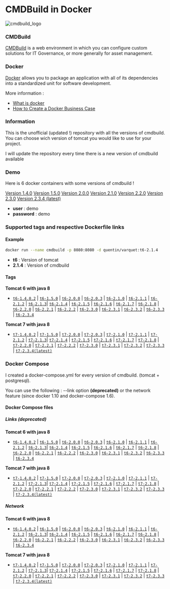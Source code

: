 # CMDBuild in Docker 

![cmdbuild_logo](http://www.cmdbuild.org/logo.png)


### CMDBuild

[CMDBuild](http://www.cmdbuild.org/en) is a web environment in which you can configure custom solutions for IT Governance, or more generally for asset management.

### Docker

[Docker](https://www.docker.com/) allows you to package an application with all of its dependencies into a standardized unit for software development.

More information : 

* [What is docker](https://www.docker.com/what-docker)
* [How to Create a Docker Business Case](https://www.brianchristner.io/how-to-create-a-docker-business-case/)

### Information

This is the unofficial (updated !) repository with all the versions of cmdbuild. You can choose wich version of tomcat you would like to use for your project.

I will update the repository every time there is a new version of cmdbuild available

### Demo

Here is 6 docker containers with some versions of cmdbuild !

[Version 1.4.0](http://91.121.64.81:8080)
[Version 1.5.0](http://91.121.64.81:8081)
[Version 2.0.0](http://91.121.64.81:8082)
[Version 2.1.0](http://91.121.64.81:8083)
[Version 2.2.0](http://91.121.64.81:8084)
[Version 2.3.0](http://91.121.64.81:8085/)
[Version 2.3.4 (latest)](http://91.121.64.81:8086/)

* **user** : demo
* **password** : demo

### Supported tags and respective Dockerfile links




#### Example

```bash
docker run --name cmdbuild -p 8080:8080 -d quentin/varquet:t6-2.1.4 
```

* **t6** : Version of tomcat
* **2.1.4** : Version of cmdbuild

#### Tags

**Tomcat 6 with java 8**

* [```t6-1.4.0.2```](https://github.com/Quentinvarquet/docker-cmdbuild/blob/master/tomcat6/t6-1.4.0.2/Dockerfile/Dockerfile) | [```t6-1.5.0```](https://github.com/Quentinvarquet/docker-cmdbuild/blob/master/tomcat6/t6-1.5.0/Dockerfile/Dockerfile) | [```t6-2.0.0```](https://github.com/Quentinvarquet/docker-cmdbuild/blob/master/tomcat6/t6-2.0.0/Dockerfile/Dockerfile) | [```t6-2.0.3```](https://github.com/Quentinvarquet/docker-cmdbuild/blob/master/tomcat6/t6-2.0.3/Dockerfile/Dockerfile) | [```t6-2.1.0```](https://github.com/Quentinvarquet/docker-cmdbuild/blob/master/tomcat6/t6-2.1.0/Dockerfile/Dockerfile) | [```t6-2.1.1```](https://github.com/Quentinvarquet/docker-cmdbuild/blob/master/tomcat6/t6-2.1.1/Dockerfile/Dockerfile) | [```t6-2.1.2```](https://github.com/Quentinvarquet/docker-cmdbuild/blob/master/tomcat6/t6-2.1.2/Dockerfile/Dockerfile) | [```t6-2.1.3```](https://github.com/Quentinvarquet/docker-cmdbuild/blob/master/tomcat6/t6-2.1.3/Dockerfile/Dockerfile)| [```t6-2.1.4```](https://github.com/Quentinvarquet/docker-cmdbuild/blob/master/tomcat6/t6-2.1.4/Dockerfile/Dockerfile) | [```t6-2.1.5```](https://github.com/Quentinvarquet/docker-cmdbuild/blob/master/tomcat6/t6-2.1.5/Dockerfile/Dockerfile) | [```t6-2.1.6```](https://github.com/Quentinvarquet/docker-cmdbuild/blob/master/tomcat6/t6-2.1.6/Dockerfile/Dockerfile) | [```t6-2.1.7```](https://github.com/Quentinvarquet/docker-cmdbuild/blob/master/tomcat6/t6-2.1.7/Dockerfile/Dockerfile) | [```t6-2.1.8```](https://github.com/Quentinvarquet/docker-cmdbuild/blob/master/tomcat6/t6-2.1.8/Dockerfile/Dockerfile) | [```t6-2.2.0```](https://github.com/Quentinvarquet/docker-cmdbuild/blob/master/tomcat6/t6-2.2.0/Dockerfile/Dockerfile) | [```t6-2.2.1```](https://github.com/Quentinvarquet/docker-cmdbuild/blob/master/tomcat6/t6-2.2.1/Dockerfile/Dockerfile) | [```t6-2.2.2```](https://github.com/Quentinvarquet/docker-cmdbuild/blob/master/tomcat6/t6-2.2.2/Dockerfile/Dockerfile) | [```t6-2.3.0```](https://github.com/Quentinvarquet/docker-cmdbuild/blob/master/tomcat6/t6-2.3.0/Dockerfile/Dockerfile) | [```t6-2.3.1```](https://github.com/Quentinvarquet/docker-cmdbuild/blob/master/tomcat6/t6-2.3.1/Dockerfile/Dockerfile) | [```t6-2.3.2```](https://github.com/Quentinvarquet/docker-cmdbuild/blob/master/tomcat6/t6-2.3.2/Dockerfile/Dockerfile) | [```t6-2.3.3```](https://github.com/Quentinvarquet/docker-cmdbuild/blob/master/tomcat6/t6-2.3.3/Dockerfile/Dockerfile) | [```t6-2.3.4```](https://github.com/Quentinvarquet/docker-cmdbuild/blob/master/tomcat6/t6-2.3.4/Dockerfile/Dockerfile)


**Tomcat 7 with java 8**

* [```t7-1.4.0.2```](https://github.com/Quentinvarquet/docker-cmdbuild/blob/master/tomcat7/t7-1.4.0.2/Dockerfile/Dockerfile) | [```t7-1.5.0```](https://github.com/Quentinvarquet/docker-cmdbuild/blob/master/tomcat7/t7-1.5.0/Dockerfile/Dockerfile) | [```t7-2.0.0```](https://github.com/Quentinvarquet/docker-cmdbuild/blob/master/tomcat7/t7-2.0.0/Dockerfile/Dockerfile) | [```t7-2.0.3```](https://github.com/Quentinvarquet/docker-cmdbuild/blob/master/tomcat7/t7-2.0.3/Dockerfile/Dockerfile) | [```t7-2.1.0```](https://github.com/Quentinvarquet/docker-cmdbuild/blob/master/tomcat7/t7-2.1.0/Dockerfile/Dockerfile) | [```t7-2.1.1```](https://github.com/Quentinvarquet/docker-cmdbuild/blob/master/tomcat7/t7-2.1.1/Dockerfile/Dockerfile) | [```t7-2.1.2```](https://github.com/Quentinvarquet/docker-cmdbuild/blob/master/tomcat7/t7-2.1.2/Dockerfile/Dockerfile) | [```t7-2.1.3```](https://github.com/Quentinvarquet/docker-cmdbuild/blob/master/tomcat7/t7-2.1.3/Dockerfile/Dockerfile)| [```t7-2.1.4```](https://github.com/Quentinvarquet/docker-cmdbuild/blob/master/tomcat7/t7-2.1.4/Dockerfile/Dockerfile) | [```t7-2.1.5```](https://github.com/Quentinvarquet/docker-cmdbuild/blob/master/tomcat7/t7-2.1.5/Dockerfile/Dockerfile) | [```t7-2.1.6```](https://github.com/Quentinvarquet/docker-cmdbuild/blob/master/tomcat7/t7-2.1.6/Dockerfile/Dockerfile) | [```t7-2.1.7```](https://github.com/Quentinvarquet/docker-cmdbuild/blob/master/tomcat7/t7-2.1.7/Dockerfile/Dockerfile) | [```t7-2.1.8```](https://github.com/Quentinvarquet/docker-cmdbuild/blob/master/tomcat7/t7-2.1.8/Dockerfile/Dockerfile) | [```t7-2.2.0```](https://github.com/Quentinvarquet/docker-cmdbuild/blob/master/tomcat7/t7-2.2.0/Dockerfile/Dockerfile) | [```t7-2.2.1```](https://github.com/Quentinvarquet/docker-cmdbuild/blob/master/tomcat7/t7-2.2.1/Dockerfile/Dockerfile) | [```t7-2.2.2```](https://github.com/Quentinvarquet/docker-cmdbuild/blob/master/tomcat7/t7-2.2.2/Dockerfile/Dockerfile) | [```t7-2.3.0```](https://github.com/Quentinvarquet/docker-cmdbuild/blob/master/tomcat7/t7-2.3.0/Dockerfile/Dockerfile) | [```t7-2.3.1```](https://github.com/Quentinvarquet/docker-cmdbuild/blob/master/tomcat7/t7-2.3.1/Dockerfile/Dockerfile) | [```t7-2.3.2```](https://github.com/Quentinvarquet/docker-cmdbuild/blob/master/tomcat7/t7-2.3.2/Dockerfile/Dockerfile) | [```t7-2.3.3```](https://github.com/Quentinvarquet/docker-cmdbuild/blob/master/tomcat7/t7-2.3.3/Dockerfile/Dockerfile) | [```t7-2.3.4(latest)```](https://github.com/Quentinvarquet/docker-cmdbuild/blob/master/tomcat7/t7-2.3.4/Dockerfile/Dockerfile)


### Docker Compose

I created a docker-compose.yml for every version of cmdbuild. (tomcat + postgresql). 

You can use the following : --link option **(deprecated)** or the network feature (since docker 1.10 and docker-compose 1.6).

#### Docker Compose files

##### Links (deprecated)

**Tomcat 6 with java 8**

* [```t6-1.4.0.2```](https://github.com/Quentinvarquet/docker-cmdbuild/blob/master/tomcat6/t6-1.4.0.2/Docker-Compose/Links/docker-compose.yml) | [```t6-1.5.0```](https://github.com/Quentinvarquet/docker-cmdbuild/blob/master/tomcat6/t6-1.5.0/Docker-Compose/Links/docker-compose.yml) | [```t6-2.0.0```](https://github.com/Quentinvarquet/docker-cmdbuild/blob/master/tomcat6/t6-2.0.0/Docker-Compose/Links/docker-compose.yml) | [```t6-2.0.3```](https://github.com/Quentinvarquet/docker-cmdbuild/blob/master/tomcat6/t6-2.0.3/Docker-Compose/Links/docker-compose.yml) | [```t6-2.1.0```](https://github.com/Quentinvarquet/docker-cmdbuild/blob/master/tomcat6/t6-2.1.0/Docker-Compose/Links/docker-compose.yml) | [```t6-2.1.1```](https://github.com/Quentinvarquet/docker-cmdbuild/blob/master/tomcat6/t6-2.1.1/Docker-Compose/Links/docker-compose.yml) | [```t6-2.1.2```](https://github.com/Quentinvarquet/docker-cmdbuild/blob/master/tomcat6/t6-2.1.2/Docker-Compose/Links/docker-compose.yml) | [```t6-2.1.3```](https://github.com/Quentinvarquet/docker-cmdbuild/blob/master/tomcat6/t6-2.1.3/Docker-Compose/Links/docker-compose.yml)| [```t6-2.1.4```](https://github.com/Quentinvarquet/docker-cmdbuild/blob/master/tomcat6/t6-2.1.4/Docker-Compose/Links/docker-compose.yml) | [```t6-2.1.5```](https://github.com/Quentinvarquet/docker-cmdbuild/blob/master/tomcat6/t6-2.1.5/Docker-Compose/Links/docker-compose.yml) | [```t6-2.1.6```](https://github.com/Quentinvarquet/docker-cmdbuild/blob/master/tomcat6/t6-2.1.6/Docker-Compose/Links/docker-compose.yml) | [```t6-2.1.7```](https://github.com/Quentinvarquet/docker-cmdbuild/blob/master/tomcat6/t6-2.1.7/Docker-Compose/Links/docker-compose.yml) | [```t6-2.1.8```](https://github.com/Quentinvarquet/docker-cmdbuild/blob/master/tomcat6/t6-2.1.8/Docker-Compose/Links/docker-compose.yml) | [```t6-2.2.0```](https://github.com/Quentinvarquet/docker-cmdbuild/blob/master/tomcat6/t6-2.2.0/Docker-Compose/Links/docker-compose.yml) | [```t6-2.2.1```](https://github.com/Quentinvarquet/docker-cmdbuild/blob/master/tomcat6/t6-2.2.1/Docker-Compose/Links/docker-compose.yml) | [```t6-2.2.2```](https://github.com/Quentinvarquet/docker-cmdbuild/blob/master/tomcat6/t6-2.2.2/Docker-Compose/Links/docker-compose.yml) | [```t6-2.3.0```](https://github.com/Quentinvarquet/docker-cmdbuild/blob/master/tomcat6/t6-2.3.0/Docker-Compose/Links/docker-compose.yml) | [```t6-2.3.1```](https://github.com/Quentinvarquet/docker-cmdbuild/blob/master/tomcat6/t6-2.3.1/Docker-Compose/Links/docker-compose.yml) | [```t6-2.3.2```](https://github.com/Quentinvarquet/docker-cmdbuild/blob/master/tomcat6/t6-2.3.2/Docker-Compose/Links/docker-compose.yml) | [```t6-2.3.3```](https://github.com/Quentinvarquet/docker-cmdbuild/blob/master/tomcat6/t6-2.3.3/Docker-Compose/Links/docker-compose.yml) | [```t6-2.3.4```](https://github.com/Quentinvarquet/docker-cmdbuild/blob/master/tomcat6/t6-2.3.4/Docker-Compose/Links/docker-compose.yml)


**Tomcat 7 with java 8**

* [```t7-1.4.0.2```](https://github.com/Quentinvarquet/docker-cmdbuild/blob/master/tomcat7/t7-1.4.0.2/Docker-Compose/Links/docker-compose.yml) | [```t7-1.5.0```](https://github.com/Quentinvarquet/docker-cmdbuild/blob/master/tomcat7/t7-1.5.0/Docker-Compose/Links/docker-compose.yml) | [```t7-2.0.0```](https://github.com/Quentinvarquet/docker-cmdbuild/blob/master/tomcat7/t7-2.0.0/Docker-Compose/Links/docker-compose.yml) | [```t7-2.0.3```](https://github.com/Quentinvarquet/docker-cmdbuild/blob/master/tomcat7/t7-2.0.3/Docker-Compose/Links/docker-compose.yml) | [```t7-2.1.0```](https://github.com/Quentinvarquet/docker-cmdbuild/blob/master/tomcat7/t7-2.1.0/Docker-Compose/Links/docker-compose.yml) | [```t7-2.1.1```](https://github.com/Quentinvarquet/docker-cmdbuild/blob/master/tomcat7/t7-2.1.1/Docker-Compose/Links/docker-compose.yml) | [```t7-2.1.2```](https://github.com/Quentinvarquet/docker-cmdbuild/blob/master/tomcat7/t7-2.1.2/Docker-Compose/Links/docker-compose.yml) | [```t7-2.1.3```](https://github.com/Quentinvarquet/docker-cmdbuild/blob/master/tomcat7/t7-2.1.3/Docker-Compose/Links/docker-compose.yml)| [```t7-2.1.4```](https://github.com/Quentinvarquet/docker-cmdbuild/blob/master/tomcat7/t7-2.1.4/Docker-Compose/Links/docker-compose.yml) | [```t7-2.1.5```](https://github.com/Quentinvarquet/docker-cmdbuild/blob/master/tomcat7/t7-2.1.5/Docker-Compose/Links/docker-compose.yml) | [```t7-2.1.6```](https://github.com/Quentinvarquet/docker-cmdbuild/blob/master/tomcat7/t7-2.1.6/Docker-Compose/Links/docker-compose.yml) | [```t7-2.1.7```](https://github.com/Quentinvarquet/docker-cmdbuild/blob/master/tomcat7/t7-2.1.7/Docker-Compose/Links/docker-compose.yml) | [```t7-2.1.8```](https://github.com/Quentinvarquet/docker-cmdbuild/blob/master/tomcat7/t7-2.1.8/Docker-Compose/Links/docker-compose.yml) | [```t7-2.2.0```](https://github.com/Quentinvarquet/docker-cmdbuild/blob/master/tomcat7/t7-2.2.0/Docker-Compose/Links/docker-compose.yml) | [```t7-2.2.1```](https://github.com/Quentinvarquet/docker-cmdbuild/blob/master/tomcat7/t7-2.2.1/Docker-Compose/Links/docker-compose.yml) | [```t7-2.2.2```](https://github.com/Quentinvarquet/docker-cmdbuild/blob/master/tomcat7/t7-2.2.2/Docker-Compose/Links/docker-compose.yml) | [```t7-2.3.0```](https://github.com/Quentinvarquet/docker-cmdbuild/blob/master/tomcat7/t7-2.3.0/Docker-Compose/Links/docker-compose.yml) | [```t7-2.3.1```](https://github.com/Quentinvarquet/docker-cmdbuild/blob/master/tomcat7/t7-2.3.1/Docker-Compose/Links/docker-compose.yml) | [```t7-2.3.2```](https://github.com/Quentinvarquet/docker-cmdbuild/blob/master/tomcat7/t7-2.3.2/Docker-Compose/Links/docker-compose.yml) | [```t7-2.3.3```](https://github.com/Quentinvarquet/docker-cmdbuild/blob/master/tomcat7/t7-2.3.3/Docker-Compose/Links/docker-compose.yml) | [```t7-2.3.4(latest)```](https://github.com/Quentinvarquet/docker-cmdbuild/blob/master/tomcat7/t7-2.3.4/Docker-Compose/Links/docker-compose.yml)


##### Network

**Tomcat 6 with java 8**

* [```t6-1.4.0.2```](https://github.com/Quentinvarquet/docker-cmdbuild/blob/master/tomcat6/t6-1.4.0.2/Docker-Compose/Network/docker-compose.yml) | [```t6-1.5.0```](https://github.com/Quentinvarquet/docker-cmdbuild/blob/master/tomcat6/t6-1.5.0/Docker-Compose/Network/docker-compose.yml) | [```t6-2.0.0```](https://github.com/Quentinvarquet/docker-cmdbuild/blob/master/tomcat6/t6-2.0.0/Docker-Compose/Network/docker-compose.yml) | [```t6-2.0.3```](https://github.com/Quentinvarquet/docker-cmdbuild/blob/master/tomcat6/t6-2.0.3/Docker-Compose/Network/docker-compose.yml) | [```t6-2.1.0```](https://github.com/Quentinvarquet/docker-cmdbuild/blob/master/tomcat6/t6-2.1.0/Docker-Compose/Network/docker-compose.yml) | [```t6-2.1.1```](https://github.com/Quentinvarquet/docker-cmdbuild/blob/master/tomcat6/t6-2.1.1/Docker-Compose/Network/docker-compose.yml) | [```t6-2.1.2```](https://github.com/Quentinvarquet/docker-cmdbuild/blob/master/tomcat6/t6-2.1.2/Docker-Compose/Network/docker-compose.yml) | [```t6-2.1.3```](https://github.com/Quentinvarquet/docker-cmdbuild/blob/master/tomcat6/t6-2.1.3/Docker-Compose/Network/docker-compose.yml)| [```t6-2.1.4```](https://github.com/Quentinvarquet/docker-cmdbuild/blob/master/tomcat6/t6-2.1.4/Docker-Compose/Network/docker-compose.yml) | [```t6-2.1.5```](https://github.com/Quentinvarquet/docker-cmdbuild/blob/master/tomcat6/t6-2.1.5/Docker-Compose/Network/docker-compose.yml) | [```t6-2.1.6```](https://github.com/Quentinvarquet/docker-cmdbuild/blob/master/tomcat6/t6-2.1.6/Docker-Compose/Network/docker-compose.yml) | [```t6-2.1.7```](https://github.com/Quentinvarquet/docker-cmdbuild/blob/master/tomcat6/t6-2.1.7/Docker-Compose/Network/docker-compose.yml) | [```t6-2.1.8```](https://github.com/Quentinvarquet/docker-cmdbuild/blob/master/tomcat6/t6-2.1.8/Docker-Compose/Network/docker-compose.yml) | [```t6-2.2.0```](https://github.com/Quentinvarquet/docker-cmdbuild/blob/master/tomcat6/t6-2.2.0/Docker-Compose/Network/docker-compose.yml) | [```t6-2.2.1```](https://github.com/Quentinvarquet/docker-cmdbuild/blob/master/tomcat6/t6-2.2.1/Docker-Compose/Network/docker-compose.yml) | [```t6-2.2.2```](https://github.com/Quentinvarquet/docker-cmdbuild/blob/master/tomcat6/t6-2.2.2/Docker-Compose/Network/docker-compose.yml) | [```t6-2.3.0```](https://github.com/Quentinvarquet/docker-cmdbuild/blob/master/tomcat6/t6-2.3.0/Docker-Compose/Network/docker-compose.yml) | [```t6-2.3.1```](https://github.com/Quentinvarquet/docker-cmdbuild/blob/master/tomcat6/t6-2.3.1/Docker-Compose/Network/docker-compose.yml) | [```t6-2.3.2```](https://github.com/Quentinvarquet/docker-cmdbuild/blob/master/tomcat6/t6-2.3.2/Docker-Compose/Network/docker-compose.yml) | [```t6-2.3.3```](https://github.com/Quentinvarquet/docker-cmdbuild/blob/master/tomcat6/t6-2.3.3/Docker-Compose/Network/docker-compose.yml) | [```t6-2.3.4```](https://github.com/Quentinvarquet/docker-cmdbuild/blob/master/tomcat6/t6-2.3.4/Docker-Compose/Network/docker-compose.yml)


**Tomcat 7 with java 8**

* [```t7-1.4.0.2```](https://github.com/Quentinvarquet/docker-cmdbuild/blob/master/tomcat7/t7-1.4.0.2/Docker-Compose/Network/docker-compose.yml) | [```t7-1.5.0```](https://github.com/Quentinvarquet/docker-cmdbuild/blob/master/tomcat7/t7-1.5.0/Docker-Compose/Network/docker-compose.yml) | [```t7-2.0.0```](https://github.com/Quentinvarquet/docker-cmdbuild/blob/master/tomcat7/t7-2.0.0/Docker-Compose/Network/docker-compose.yml) | [```t7-2.0.3```](https://github.com/Quentinvarquet/docker-cmdbuild/blob/master/tomcat7/t7-2.0.3/Docker-Compose/Network/docker-compose.yml) | [```t7-2.1.0```](https://github.com/Quentinvarquet/docker-cmdbuild/blob/master/tomcat7/t7-2.1.0/Docker-Compose/Network/docker-compose.yml) | [```t7-2.1.1```](https://github.com/Quentinvarquet/docker-cmdbuild/blob/master/tomcat7/t7-2.1.1/Docker-Compose/Network/docker-compose.yml) | [```t7-2.1.2```](https://github.com/Quentinvarquet/docker-cmdbuild/blob/master/tomcat7/t7-2.1.2/Docker-Compose/Network/docker-compose.yml) | [```t7-2.1.3```](https://github.com/Quentinvarquet/docker-cmdbuild/blob/master/tomcat7/t7-2.1.3/Docker-Compose/Network/docker-compose.yml)| [```t7-2.1.4```](https://github.com/Quentinvarquet/docker-cmdbuild/blob/master/tomcat7/t7-2.1.4/Docker-Compose/Network/docker-compose.yml) | [```t7-2.1.5```](https://github.com/Quentinvarquet/docker-cmdbuild/blob/master/tomcat7/t7-2.1.5/Docker-Compose/Network/docker-compose.yml) | [```t7-2.1.6```](https://github.com/Quentinvarquet/docker-cmdbuild/blob/master/tomcat7/t7-2.1.6/Docker-Compose/Network/docker-compose.yml) | [```t7-2.1.7```](https://github.com/Quentinvarquet/docker-cmdbuild/blob/master/tomcat7/t7-2.1.7/Docker-Compose/Network/docker-compose.yml) | [```t7-2.1.8```](https://github.com/Quentinvarquet/docker-cmdbuild/blob/master/tomcat7/t7-2.1.8/Docker-Compose/Network/docker-compose.yml) | [```t7-2.2.0```](https://github.com/Quentinvarquet/docker-cmdbuild/blob/master/tomcat7/t7-2.2.0/Docker-Compose/Network/docker-compose.yml) | [```t7-2.2.1```](https://github.com/Quentinvarquet/docker-cmdbuild/blob/master/tomcat7/t7-2.2.1/Docker-Compose/Network/docker-compose.yml) | [```t7-2.2.2```](https://github.com/Quentinvarquet/docker-cmdbuild/blob/master/tomcat7/t7-2.2.2/Docker-Compose/Network/docker-compose.yml) | [```t7-2.3.0```](https://github.com/Quentinvarquet/docker-cmdbuild/blob/master/tomcat7/t7-2.3.0/Docker-Compose/Network/docker-compose.yml) | [```t7-2.3.1```](https://github.com/Quentinvarquet/docker-cmdbuild/blob/master/tomcat7/t7-2.3.1/Docker-Compose/Network/docker-compose.yml) | [```t7-2.3.2```](https://github.com/Quentinvarquet/docker-cmdbuild/blob/master/tomcat7/t7-2.3.2/Docker-Compose/Network/docker-compose.yml) | [```t7-2.3.3```](https://github.com/Quentinvarquet/docker-cmdbuild/blob/master/tomcat7/t7-2.3.3/Docker-Compose/Network/docker-compose.yml) | [```t7-2.3.4(latest)```](https://github.com/Quentinvarquet/docker-cmdbuild/blob/master/tomcat7/t7-2.3.4/Docker-Compose/Network/docker-compose.yml)


